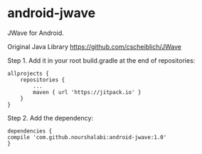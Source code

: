 # android-jwave
JWave for Android.


Original Java Library https://github.com/cscheiblich/JWave


Step 1. Add it in your root build.gradle at the end of repositories:

	allprojects {
		repositories {
			...
			maven { url 'https://jitpack.io' }
		}
	}
  
  
Step 2. Add the dependency:


	dependencies {
    compile 'com.github.nourshalabi:android-jwave:1.0'
	}
